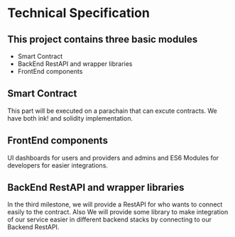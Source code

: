 # Technical Specification

## This project contains three basic modules

* Smart Contract
* BackEnd RestAPI and wrapper libraries
* FrontEnd components

## Smart Contract

This part will be executed on a parachain that can excute contracts.
We have both ink! and solidity implementation.

## FrontEnd components

UI dashboards for users and providers and admins and ES6 Modules for developers for easier integrations.

## BackEnd RestAPI and wrapper libraries

In the third milestone, we will provide a RestAPI for who wants to connect easily to the contract.
Also We will provide some library to make integration of our service easier in different backend stacks by connecting to our Backend RestAPI.

